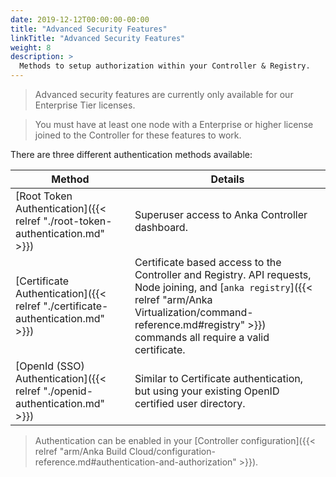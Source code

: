 ```yaml
---
date: 2019-12-12T00:00:00-00:00
title: "Advanced Security Features"
linkTitle: "Advanced Security Features"
weight: 8
description: >
  Methods to setup authorization within your Controller & Registry.
---
```


> Advanced security features are currently only available for our Enterprise Tier licenses.

> You must have at least one node with a Enterprise or higher license joined to the Controller for these features to work.

There are three different authentication methods available:

**Method** | **Details**
--- | ---
[Root Token Authentication]({{< relref "./root-token-authentication.md" >}}) | Superuser access to Anka Controller dashboard.
[Certificate Authentication]({{< relref "./certificate-authentication.md" >}}) | Certificate based access to the Controller and Registry. API requests, Node joining, and [`anka registry`]({{< relref "arm/Anka Virtualization/command-reference.md#registry" >}}) commands all require a valid certificate.
[OpenId (SSO) Authentication]({{< relref "./openid-authentication.md" >}}) | Similar to Certificate authentication, but using your existing OpenID certified user directory.

> Authentication can be enabled in your [Controller configuration]({{< relref "arm/Anka Build Cloud/configuration-reference.md#authentication-and-authorization" >}}).
